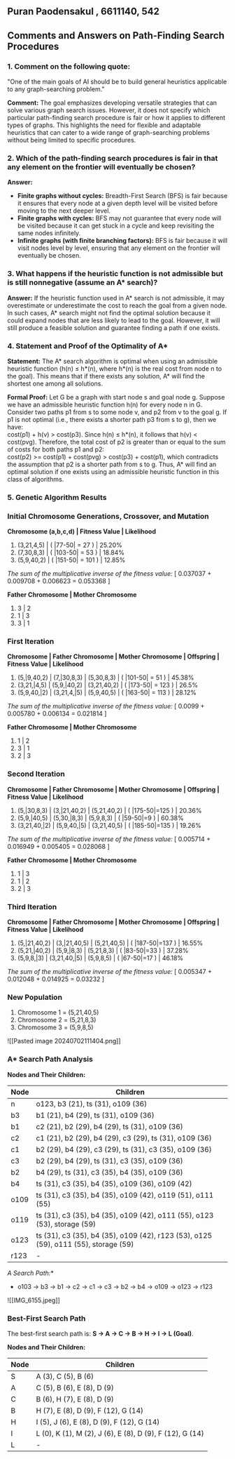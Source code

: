 ## Puran Paodensakul , 6611140, 542


## Comments and Answers on Path-Finding Search Procedures

### 1. Comment on the following quote:
"One of the main goals of AI should be to build general heuristics applicable to any graph-searching problem."

**Comment:**
The goal emphasizes developing versatile strategies that can solve various graph search issues. However, it does not specify which particular path-finding search procedure is fair or how it applies to different types of graphs. This highlights the need for flexible and adaptable heuristics that can cater to a wide range of graph-searching problems without being limited to specific procedures.

### 2. Which of the path-finding search procedures is fair in that any element on the frontier will eventually be chosen?

**Answer:**

- **Finite graphs without cycles:** Breadth-First Search (BFS) is fair because it ensures that every node at a given depth level will be visited before moving to the next deeper level.
- **Finite graphs with cycles:** BFS may not guarantee that every node will be visited because it can get stuck in a cycle and keep revisiting the same nodes infinitely.
- **Infinite graphs (with finite branching factors):** BFS is fair because it will visit nodes level by level, ensuring that any element on the frontier will eventually be chosen.

### 3. What happens if the heuristic function is not admissible but is still nonnegative (assume an A* search)?

**Answer:**
If the heuristic function used in A* search is not admissible, it may overestimate or underestimate the cost to reach the goal from a given node. In such cases, A* search might not find the optimal solution because it could expand nodes that are less likely to lead to the goal. However, it will still produce a feasible solution and guarantee finding a path if one exists.

### 4. Statement and Proof of the Optimality of A*

**Statement:**
The A* search algorithm is optimal when using an admissible heuristic function (h(n) ≤ h*(n), where h*(n) is the real cost from node n to the goal). This means that if there exists any solution, A* will find the shortest one among all solutions.

**Formal Proof:**
Let G be a graph with start node s and goal node g. Suppose we have an admissible heuristic function h(n) for every node n in G. Consider two paths p1 from s to some node v, and p2 from v to the goal g. If p1 is not optimal (i.e., there exists a shorter path p3 from s to g), then we have:  
cost(p1) + h(v) > cost(p3). Since h(n) ≤ h*(n), it follows that h(v) < cost(pvg). Therefore, the total cost of p2 is greater than or equal to the sum of costs for both paths p1 and p2:  
cost(p2) >= cost(p1) + cost(pvg) > cost(p3) + cost(p1), which contradicts the assumption that p2 is a shorter path from s to g. Thus, A* will find an optimal solution if one exists using an admissible heuristic function in this class of algorithms.

###  5. Genetic Algorithm Results

### Initial Chromosome Generations, Crossover, and Mutation

**Chromosome (a,b,c,d) | Fitness Value | Likelihood**

1. (3,21,4,5) | \( |77-50| = 27 \) | 25.20%
2. (7,30,8,3) | \( |103-50| = 53 \) | 18.84%
3. (5,9,40,2) | \( |151-50| = 101 \) | 12.85%

*The sum of the multiplicative inverse of the fitness value:*
\[ 0.037037 + 0.009708 + 0.006623 = 0.053368 \]

**Father Chromosome | Mother Chromosome**

1. 3 | 2
2. 1 | 3
3. 3 | 1

### First Iteration

**Chromosome | Father Chromosome | Mother Chromosome | Offspring | Fitness Value | Likelihood**

1. (5,|9,40,2) | (7,|30,8,3) | (5,30,8,3) | \( |101-50| = 51 \) | 45.38%
2. (3,21,|4,5) | (5,9,|40,2) | (3,21,40,2) | \( |173-50| = 123 \) | 26.5%
3. (5,9,40,|2) | (3,21,4,|5) | (5,9,40,5) | \( |163-50| = 113 \) | 28.12%

*The sum of the multiplicative inverse of the fitness value:*
\[ 0.0099 + 0.005780 + 0.006134 = 0.021814 \]

**Father Chromosome | Mother Chromosome**

1. 1 | 2
2. 3 | 1
3. 2 | 3

### Second Iteration

**Chromosome | Father Chromosome | Mother Chromosome | Offspring | Fitness Value | Likelihood**

1. (5,|30,8,3) | (3,|21,40,2) | (5,21,40,2) | \( |175-50|=125 \) | 20.36%
2. (5,9,|40,5) | (5,30,|8,3) | (5,9,8,3) | \( |59-50|=9 \) | 60.38%
3. (3,21,40,|2) | (5,9,40,|5) | (3,21,40,5) | \( |185-50|=135 \) | 19.26%

*The sum of the multiplicative inverse of the fitness value:*
\[ 0.005714 + 0.016949 + 0.005405 = 0.028068 \]

**Father Chromosome | Mother Chromosome**

1. 1 | 3
2. 1 | 2
3. 2 | 3

### Third Iteration

**Chromosome | Father Chromosome | Mother Chromosome | Offspring | Fitness Value | Likelihood**

1. (5,|21,40,2) | (3,|21,40,5) | (5,21,40,5) | \( |187-50|=137 \) | 16.55%
2. (5,21,|40,2) | (5,9,|8,3) | (5,21,8,3) | \( |83-50|=33 \) | 37.28%
3. (5,9,8,|3) | (3,21,40,|5) | (5,9,8,5) | \( |67-50|=17 \) | 46.18%

*The sum of the multiplicative inverse of the fitness value:*
\[ 0.005347 + 0.012048 + 0.014925 = 0.03232 \]

### New Population

1. Chromosome 1 = (5,21,40,5)
2. Chromosome 2 = (5,21,8,3)
3. Chromosome 3 = (5,9,8,5)


![[Pasted image 20240702111404.png]]

### A* Search Path Analysis

**Nodes and Their Children:**

| Node  | Children                                         |
|-------|--------------------------------------------------|
| n     | o123, b3 (21), ts (31), o109 (36)                |
| b3    | b1 (21), b4 (29), ts (31), o109 (36)             |
| b1    | c2 (21), b2 (29), b4 (29), ts (31), o109 (36)    |
| c2    | c1 (21), b2 (29), b4 (29), c3 (29), ts (31), o109 (36) |
| c1    | b2 (29), b4 (29), c3 (29), ts (31), c3 (35), o109 (36) |
| c3    | b2 (29), b4 (29), ts (31), c3 (35), o109 (36)    |
| b2    | b4 (29), ts (31), c3 (35), b4 (35), o109 (36)    |
| b4    | ts (31), c3 (35), b4 (35), o109 (36), o109 (42)  |
| o109  | ts (31), c3 (35), b4 (35), o109 (42), o119 (51), o111 (55) |
| o119  | ts (31), c3 (35), b4 (35), o109 (42), o111 (55), o123 (53), storage (59) |
| o123  | ts (31), c3 (35), b4 (35), o109 (42), r123 (53), o125 (59), o111 (55), storage (59) |
| r123  | -                                                |

**A* Search Path:**
- o103 → b3 → b1 → c2 → c1 → c3 → b2 → b4 → o109 → o123 → r123

![[IMG_6155.jpeg]]

### Best-First Search Path

The best-first search path is: **S → A → C → B → H → I → L (Goal)**.

**Nodes and Their Children:**

|Node|Children|
|---|---|
|S|A (3), C (5), B (6)|
|A|C (5), B (6), E (8), D (9)|
|C|B (6), H (7), E (8), D (9)|
|B|H (7), E (8), D (9), F (12), G (14)|
|H|I (5), J (6), E (8), D (9), F (12), G (14)|
|I|L (0), K (1), M (2), J (6), E (8), D (9), F (12), G (14)|
|L|-|
